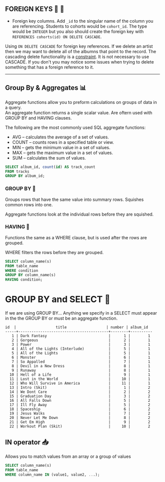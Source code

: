 
## FOREIGN KEYS 🤖 🔑

- Foreign key columns. Add `_id` to the singular name of the column you are referencing. Students to cohorts would be `cohort_id`. The type would be `INTEGER` but you also should create the foreign key with `REFERENCES cohorts(id) ON DELETE CASCADE`.

Using `ON DELETE CASCADE` for foreign key references. If we delete an artist then we may want to delete all of the albumns that point to the record. The cascading delete functionality is a [constraint](https://www.postgresql.org/docs/current/static/ddl-constraints.html). It is not necessary to use CASCADE. If you don't you may notice some issues when trying to delete something that has a foreign reference to it.

---

## Group By & Aggregates 📊

Aggregate functions allow you to preform calculations on groups of data in a query.  
An aggregate function returns a single scalar value. 
Are oftern used with GROUP BY and HAVING clauses.

The following are the most commonly used SQL aggregate functions:

- AVG – calculates the average of a set of values.
- COUNT – counts rows in a specified table or view.
- MIN – gets the minimum value in a set of values.
- MAX – gets the maximum value in a set of values.
- SUM – calculates the sum of values.

```sql
SELECT album_id, count(id) AS track_count 
FROM tracks 
GROUP BY album_id;
```

### GROUP BY 🤹

Groups rows that have the same value into summary rows.
Squishes common rows into one. 

Aggregate functions look at the individual rows before they are squished. 


### HAVING 🤗

Functions the same as a WHERE clause, but is used after the rows are grouped. 

WHERE filters the rows before they are grouped. 

```sql
SELECT column_name(s)
FROM table_name
WHERE condition
GROUP BY column_name(s)
HAVING condition;
```

# GROUP BY and SELECT 🤹    

If we are using GROUP BY...
Anything we specify in a SELECT must appear in the the GROUP BY
or must be an aggregate function. 

```
id  |                  title                  | number | album_id  
-----+-----------------------------------------+--------+----------  
   1 | Dark Fantasy                            |      1 |        1  
   2 | Gorgeous                                |      2 |        1  
   3 | Power                                   |      3 |        1  
   4 | All of the Lights (Interlude)           |      5 |        1  
   5 | All of the Lights                       |      5 |        1  
   6 | Monster                                 |      6 |        1  
   7 | So Appalled                             |      7 |        1  
   8 | Devil in a New Dress                    |      8 |        1  
   9 | Runaway                                 |      8 |        1  
  10 | Hell of a Life                          |      9 |        1  
  11 | Lost in the World                       |     10 |        1  
  12 | Who Will Survive in America             |     11 |        1  
  13 | Intro (Skit)                            |      1 |        2  
  14 | We Dont Care                            |      2 |        2  
  15 | Graduation Day                          |      3 |        2  
  16 | All Falls Down                          |      5 |        2  
  17 | Ill Fly Away                            |      5 |        2  
  18 | Spaceship                               |      6 |        2  
  19 | Jesus Walks                             |      7 |        2  
  20 | Never Let Me Down                       |      8 |        2  
  21 | Get Em High                             |      9 |        2  
  22 | Workout Plan (Skit)                     |     10 |        2  
```




## IN operator 📥

Allows you to match values from an array or a group of values


```sql
SELECT column_name(s)
FROM table_name
WHERE column_name IN (value1, value2, ...);
```